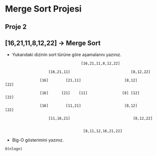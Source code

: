 # Merge Sort Projesi

## Proje 2

## **[16,21,11,8,12,22]** -> Merge Sort

- Yukarıdaki dizinin sort türüne göre aşamalarını yazınız.

```
                                   [16,21,11,8,12,22]

                    [16,21,11]                            [8,12,22]

                [16]        [21,11]                    [8,12]      [22]

                [16]      [21]    [11]                [8] [12]     [22]

                [16]        [11,21]                    [8,12]      [22]

                    [11,16,21]                             [8,12,22]


                                    [8,11,12,16,21,22]
```

- Big-O gösterimini yazınız.

```
O(nlogn)
```

